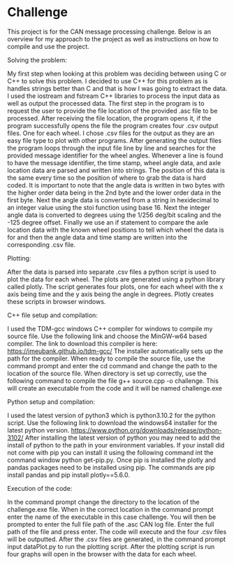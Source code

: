 # Challenge

This project is for the CAN message processing challenge.
Below is an overview for my approach to the project as well as instructions on how to compile and use the project.



Solving the problem:

My first step when looking at this problem was deciding between using C or C++ to solve this problem.
I decided to use C++ for this problem as is handles strings better than C and that is how I was going to extract the data.
I used the iostream and fstream C++ libraries to process the input data as well as output the processed data.
The first step in the program is to request the user to provide the file location of the provided .asc file to be processed.
After receiving the file location, the program opens it, if the program successfully opens the file the program creates four .csv output files.
One for each wheel.
I chose .csv files for the output as they are an easy file type to plot with other programs. 
After generating the output files the program loops through the input file line by line and searches for the provided message identifier for the wheel angles. 
Whenever a line is found to have the message identifier, the time stamp, wheel angle data, and axle location data are parsed and written into strings.
The position of this data is the same every time so the position of where to grab the data is hard coded.
It is important to note that the angle data is written in two bytes with the higher order data being in the 2nd byte and the lower order data in the first byte.
Next the angle data is converted from a string in hexidecimal to an integer value using the stoi function using base 16.
Next the integer angle data is converted to degrees using the 1/256 deg/bit scaling and the -125 degree offset.
Finally we use an if statement to compare the axle location data with the known wheel positions to tell which wheel the data is for and then the angle data and time stamp are written into the corresponding .csv file.


Plotting:

After the data is parsed into separate .csv files a python script is used to plot the data for each wheel.
The plots are generated using a python library called plotly. 
The script generates four plots, one for each wheel with the x axis being time and the y axis being the angle in degrees.
Plotly creates these scripts in browser windows.


C++ file setup and compilation:

I used the TDM-gcc windows C++ compiler for windows to compile my source file.
Use the following link and choose the MinGW-w64 based compiler.
The link to download this compiler is here: https://jmeubank.github.io/tdm-gcc/
The installer automatically sets up the path for the compiler.
When ready to compile the source file, use the command prompt and enter the cd command and change the path to the location of the source file.
When directory is set up correctly, use the following command to compile the file g++ source.cpp -o challenge.
This will create an executable from the code and it will be named challenge.exe

Python setup and compilation:

I used the latest version of python3 which is python3.10.2 for the python script.
Use the following link to download the windows64 installer for the latest python version.
https://www.python.org/downloads/release/python-3102/
After installing the latest version of python you may need to add the install of python to the path in your environment variables.
If your install did not come with pip you can install it using the following command int the command window python get-pip.py.
Once pip is installed the plotly and pandas packages need to be installed using pip.
The commands are pip install pandas and pip install plotly==5.6.0.

Execution of the code:

In the command prompt change the directory to the location of the challenge.exe file. 
When in the correct location in the command prompt enter the name of the executable in this case challenge.
You will then be prompted to enter the full file path of the .asc CAN log file.
Enter the full path of the file and press enter.
The code will execute and the four .csv files will be outputted. 
After the .csv files are generated, in the command prompt input dataPlot.py to run the plotting script.
After the plotting script is run four graphs will open in the browser with the data for each wheel.
